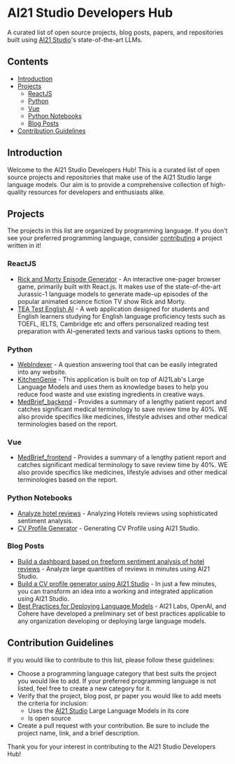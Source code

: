 # AI21 Studio Developers Hub

A curated list of open source projects, blog posts, papers, and repositories built using [AI21 Studio](https://studio.ai21.com/overview?utm_source=github&utm_medium=devhub)'s state-of-the-art LLMs.

## Contents

- [Introduction](#introduction)
- [Projects](#projects)
  - [ReactJS](#ReactJS)
  - [Python](#Python)
  - [Vue](#Vue)
  - [Python Notebooks](#PythonNotebooks)
  - [Blog Posts](#BlogPosts) 
- [Contribution Guidelines](#contribution-guidelines)

## Introduction

Welcome to the AI21 Studio Developers Hub! This is a curated list of open source projects and repositories that make use of the AI21 Studio large language models. Our aim is to provide a comprehensive collection of high-quality resources for developers and enthusiasts alike.

## Projects

The projects in this list are organized by programming language. If you don't see your preferred programming language, consider [contributing](#contribution-guidelines) a project written in it!

### ReactJS

- [Rick and Morty Episode Generator](https://github.com/AI21Labs/Rick-and-Morty-episode-generator) - An interactive one-pager browser game, primarily built with React.js. It makes use of the state-of-the-art Jurassic-1 language models to generate made-up episodes of the popular animated science fiction TV show Rick and Morty.
- [TEA Test English AI](https://github.com/DanyaVer/ai-reading-exam-heroku) - A web application designed for students and English learners studying for English language proficiency tests such as TOEFL, IELTS, Cambridge etc and offers personalized reading test preparation with AI-generated texts and various tasks options to them.

### Python

- [WebIndexer](https://github.com/kael558/WebIndexer) - A question answering tool that can be easily integrated into any website.
- [KitchenGenie](https://github.com/radu-gheorghiu/ai21labs-hackathon) - This application is built on top of AI21Lab's Large Language Models and uses them as knowledge bases to help you reduce food waste and use existing ingredients in creative ways.
- [MedBrief_backend](https://github.com/Sangeeth123sj/MedBrief_backend) - Provides a summary of a lengthy patient report and catches significant medical terminology to save review time by 40%. WE also provide specifics like medicines, lifestyle advises and other medical terminologies based on the report.

### Vue

 - [MedBrief_frontend](https://github.com/Sangeeth123sj/MedBrief) - Provides a summary of a lengthy patient report and catches significant medical terminology to save review time by 40%. WE also provide specifics like medicines, lifestyle advises and other medical terminologies based on the report.

### Python Notebooks

- [Analyze hotel reviews](https://github.com/AI21Labs/ai21studio-devhub/blob/main/examples/analyze_hotel_reviews/hotels_reviews.ipynb) - Analyzing Hotels reviews using sophisticated sentiment analysis.
- [CV Profile Generator](https://github.com/AI21Labs/ai21studio-devhub/blob/main/examples/cv_profile_generator/CV_profile.ipynb) - Generating CV Profile using AI21 Studio.

### Blog Posts

- [Build a dashboard based on freeform sentiment analysis of hotel reviews](https://www.ai21.com/blog/build-a-dashboard-based-on-freeform-sentiment-analysis-of-hotel-reviews) - Analyze large quantities of reviews in minutes using AI21 Studio.
- [Build a CV profile generator using AI21 Studio](https://www.ai21.com/blog/building-cv-profile-generator-using-ai21-studio) - In just a few minutes, you can transform an idea into a working and integrated application using AI21 Studio.
- [Best Practices for Deploying Language Models](https://www.ai21.com/blog/best-practices-for-deploying-language-models) - AI21 Labs, OpenAI, and Cohere have developed a preliminary set of best practices applicable to any organization developing or deploying large language models.




## Contribution Guidelines

If you would like to contribute to this list, please follow these guidelines:

- Choose a programming language category that best suits the project you would like to add. If your preferred programming language is not listed, feel free to create a new category for it.
- Verify that the project, blog post, pr paper you would like to add meets the criteria for inclusion:
  - Uses the [AI21 Studio](https://studio.ai21.com/overview) Large Language Models in its core
  - Is open source
- Create a pull request with your contribution. Be sure to include the project name, link, and a brief description.

Thank you for your interest in contributing to the AI21 Studio Developers Hub!
